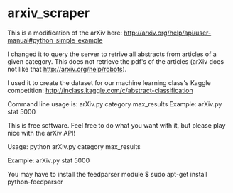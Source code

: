 arxiv_scraper
==============

This is a modification of the arXiv here:
http://arxiv.org/help/api/user-manual#python_simple_example

I changed it to query the server to retrive all abstracts from articles
of a given category. This does not retrieve the pdf's of the articles 
(arXiv does not like that http://arxiv.org/help/robots).

I used it to create the dataset for our machine learning class's Kaggle competition: 
http://inclass.kaggle.com/c/abstract-classification

Command line usage is: arXiv.py category max_results
Example: arXiv.py stat 5000

This is free software.  Feel free to do what you want
with it, but please play nice with the arXiv API!

Usage:
python arXiv.py category max_results

Example: 
arXiv.py stat 5000

You may have to install the feedparser module
$ sudo apt-get install python-feedparser

